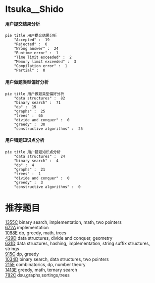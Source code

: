 # Itsuka__Shido

<!-- tabs:start -->



#### **用户提交结果分析**

```mermaid
pie title 用户提交结果分析
    "Accepted" :  19
    "Rejected" :  0
    "Wrong answer" :  24
    "Runtime error" :  1
    "Time limit exceeded" :  2
    "Memory limit exceeded" :  3
    "Compilation error" :  1
    "Partial" :  0
```

#### **用户做题类型偏好分析**

```mermaid
pie title 用户做题类型偏好分析
    "data structures" :  82
    "binary search" :  71
    "dp" :  19
    "graphs" :  25
    "trees" :  65
    "divide and conquer" :  0
    "greedy" :  30
    "constructive algorithms" :  25
```
#### **用户错题知识点分析**

```mermaid
pie title 用户错题知识点分析
    "data structures" :  24
    "binary search" :  4
    "dp" :  4
    "graphs" :  21
    "trees" :  1
    "divide and conquer" :  0
    "greedy" :  3
    "constructive algorithms" :  0
```



<!-- tabs:end -->
# 推荐题目
[1355C](https://codeforces.com/contest/1355/problem/C)		binary search,
                        implementation,
                        math,
                        two pointers		  
[672A](https://codeforces.com/contest/672/problem/A)		implementation		  
[1088E](https://codeforces.com/contest/1088/problem/E)		dp,
                        greedy,
                        math,
                        trees		  
[429D](https://codeforces.com/contest/429/problem/D)		data structures,
                        divide and conquer,
                        geometry		  
[631D](https://codeforces.com/contest/631/problem/D)		data structures,
                        hashing,
                        implementation,
                        string suffix structures,
                        strings		  
[915C](https://codeforces.com/contest/915/problem/C)		dp,
                        greedy		  
[1034D](https://codeforces.com/contest/1034/problem/D)		binary search,
                        data structures,
                        two pointers		  
[215E](https://codeforces.com/contest/215/problem/E)		combinatorics,
                        dp,
                        number theory		  
[1413E](https://codeforces.com/contest/1413/problem/E)		greedy,
                        math,
                        ternary search		  
[782C](https://codeforces.com/contest/782/problem/C)		dsu,graphs,sortings,trees		  
